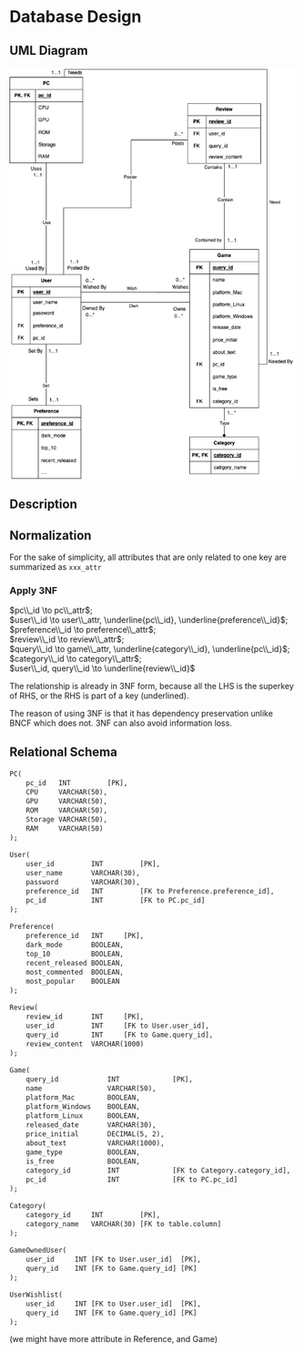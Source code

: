 # Database Design

## UML Diagram

![UML](./image/cs411-pt1-stage2-uml.png)

## Description

## Normalization

For the sake of simplicity, all attributes that are only related to one key are summarized as `xxx_attr`

### Apply 3NF

$pc\\_id \to pc\\_attr$; \
$user\\_id \to user\\_attr, \underline{pc\\_id}, \underline{preference\\_id}$; \
$preference\\_id \to preference\\_attr$; \
$review\\_id \to review\\_attr$; \
$query\\_id \to game\\_attr, \underline{category\\_id}, \underline{pc\\_id}$; \
$category\\_id \to category\\_attr$; \
$user\\_id, query\\_id \to \underline{review\\_id}$

The relationship is already in 3NF form, because all the LHS is the superkey of RHS, or the RHS is part of a key (underlined).

The reason of using 3NF is that it has dependency preservation unlike BNCF which does not. 3NF can also avoid information loss.


## Relational Schema

```mysql
PC(
    pc_id   INT         [PK], 
    CPU     VARCHAR(50), 
    GPU     VARCHAR(50), 
    ROM     VARCHAR(50), 
    Storage VARCHAR(50), 
    RAM     VARCHAR(50)
);
```
```mysql
User(
    user_id         INT         [PK], 
    user_name       VARCHAR(30), 
    password        VARCHAR(30), 
    preference_id   INT         [FK to Preference.preference_id], 
    pc_id           INT         [FK to PC.pc_id]
);
```

```mysql
Preference(
    preference_id   INT     [PK], 
    dark_mode       BOOLEAN, 
    top_10          BOOLEAN, 
    recent_released BOOLEAN, 
    most_commented  BOOLEAN, 
    most_popular    BOOLEAN
);
```

```mysql
Review(
    review_id       INT     [PK], 
    user_id         INT     [FK to User.user_id], 
    query_id        INT     [FK to Game.query_id], 
    review_content  VARCHAR(1000)
);
```

```mysql
Game(
    query_id            INT             [PK], 
    name                VARCHAR(50), 
    platform_Mac        BOOLEAN, 
    platform_Windows    BOOLEAN, 
    platform_Linux      BOOLEAN, 
    released_date       VARCHAR(30), 
    price_initial       DECIMAL(5, 2), 
    about_text          VARCHAR(1000), 
    game_type           BOOLEAN, 
    is_free             BOOLEAN, 
    category_id         INT             [FK to Category.category_id],
    pc_id               INT             [FK to PC.pc_id]
);
```

```mysql
Category(
    category_id     INT         [PK], 
    category_name   VARCHAR(30) [FK to table.column]
);
```

```mysql
GameOwnedUser(
    user_id     INT [FK to User.user_id]  [PK], 
    query_id    INT [FK to Game.query_id] [PK]
);
```

```mysql
UserWishlist(
    user_id     INT [FK to User.user_id]  [PK], 
    query_id    INT [FK to Game.query_id] [PK]
);
```

(we might have more attribute in Reference, and Game)
